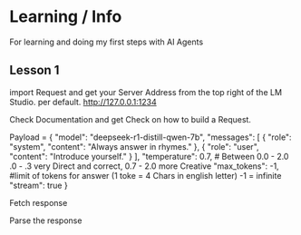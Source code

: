 # Learning / Info

For learning and doing my first steps with AI Agents

## Lesson 1

import Request and get your Server Address from the top right of the LM Studio.
per default.
http://127.0.0.1:1234

Check Documentation and get Check on how to build a Request.

Payload = {
    "model": "deepseek-r1-distill-qwen-7b",
    "messages": [ 
      { "role": "system", "content": "Always answer in rhymes." },
      { "role": "user", "content": "Introduce yourself." }
    ], 
    "temperature": 0.7, # Between 0.0 - 2.0 .0 - .3 very Direct and correct, 0.7 - 2.0 more Creative
    "max_tokens": -1, #limit of tokens for answer (1 toke = 4 Chars in english letter) -1 = infinite
    "stream": true
  }

Fetch response 

Parse the response 